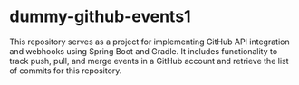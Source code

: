 # dummy-github-events1
This repository serves as a project for implementing GitHub API integration and webhooks using Spring Boot and Gradle. It includes functionality to track push, pull, and merge events in a GitHub account and retrieve the list of commits for this repository.
